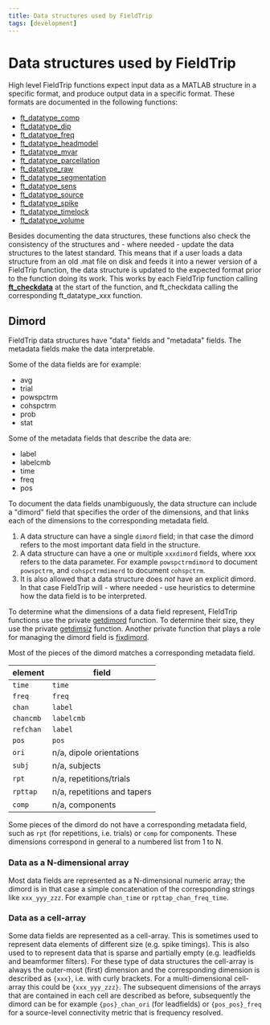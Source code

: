 ```yaml
---
title: Data structures used by FieldTrip
tags: [development]
---
```


# Data structures used by FieldTrip

High level FieldTrip functions expect input data as a MATLAB structure in a specific format, and produce output data in a specific format. These formats are documented in the following functions:

- [ft_datatype_comp](/reference/ft_datatype_comp)
- [ft_datatype_dip](/reference/ft_datatype_dip)
- [ft_datatype_freq](/reference/ft_datatype_freq)
- [ft_datatype_headmodel](/reference/ft_datatype_headmodel)
- [ft_datatype_mvar](/reference/ft_datatype_mvar)
- [ft_datatype_parcellation](/reference/ft_datatype_parcellation)
- [ft_datatype_raw](/reference/ft_datatype_raw)
- [ft_datatype_segmentation](/reference/ft_datatype_segmentation)
- [ft_datatype_sens](/reference/ft_datatype_sens)
- [ft_datatype_source](/reference/ft_datatype_source)
- [ft_datatype_spike](/reference/ft_datatype_spike)
- [ft_datatype_timelock](/reference/ft_datatype_timelock)
- [ft_datatype_volume](/reference/ft_datatype_volume)

Besides documenting the data structures, these functions also check the consistency of the structures and - where needed - update the data structures to the latest standard. This means that if a user loads a data structure from an old .mat file on disk and feeds it into a newer version of a FieldTrip function, the data structure is updated to the expected format prior to the function doing its work. This works by each FieldTrip function calling **[ft_checkdata](/reference/ft_checkdata)** at the start of the function, and ft_checkdata calling the corresponding ft_datatype_xxx function.

## Dimord

FieldTrip data structures have "data" fields and "metadata" fields. The metadata fields make the data interpretable.

Some of the data fields are for example:

- avg
- trial
- powspctrm
- cohspctrm
- prob
- stat

Some of the metadata fields that describe the data are:

- label
- labelcmb
- time
- freq
- pos

To document the data fields unambiguously, the data structure can include  a "dimord" field that specifies the order of the dimensions, and that links each of the dimensions to the corresponding metadata field.

1. A data structure can have a single `dimord` field; in that case the dimord refers to the most important data field in the structure.
2. A data structure can have a one or multiple `xxxdimord` fields, where xxx refers to the data parameter. For example `powspctrmdimord` to document `powspctrm`, and `cohspctrmdimord` to document `cohspctrm`.
3. It is also allowed that a data structure does _not_ have an explicit dimord. In that case FieldTrip will - where needed - use heuristics to determine how the data field is to be interpreted.

To determine what the dimensions of a data field represent, FIeldTrip functions use the private [getdimord](https://github.com/fieldtrip/fieldtrip/blob/master/private/getdimord.m) function. To determine their size, they use the private [getdimsiz](https://github.com/fieldtrip/fieldtrip/blob/master/private/getdimsiz.m) function. Another private function that plays a role for managing the dimord field is [fixdimord](https://github.com/fieldtrip/fieldtrip/blob/master/private/fixdimord.m).

Most of the pieces of the dimord matches a corresponding metadata field.

| element   | field                       |
| --------- | --------------------------- |
| `time`    | `time`                      |
| `freq`    | `freq`                      |
| `chan`    | `label`                     |
| `chancmb` | `labelcmb`                  |
| `refchan` | `label`                     |
| `pos`     | `pos`                       |
| `ori`     | n/a, dipole orientations    |
| `subj`    | n/a, subjects               |
| `rpt`     | n/a, repetitions/trials     |
| `rpttap`  | n/a, repetitions and tapers |
| `comp`    | n/a, components             |

Some pieces of the dimord do not have a corresponding metadata field, such as `rpt` (for repetitions, i.e. trials) or `comp` for components. These dimensions correspond in general to a numbered list from 1 to N.

### Data as a N-dimensional array

Most data fields are represented as a N-dimensional numeric array; the dimord is in that case a simple concatenation of the corresponding strings like `xxx_yyy_zzz`. For example `chan_time` or `rpttap_chan_freq_time`.

### Data as a cell-array

Some data fields are represented as a cell-array. This is sometimes used to represent data elements of different size (e.g. spike timings). This is also used to to represent data that is sparse and partially empty (e.g. leadfields and beamformer filters). For these type of data structures the cell-array is always the outer-most (first) dimension and the corresponding dimension is described as `{xxx}`, i.e. with curly brackets. For a multi-dimensional cell-array this could be `{xxx_yyy_zzz}`. The subsequent dimensions of the arrays that are contained in each cell are described as before, subsequently the dimord can be for example `{pos}_chan_ori` (for leadfields) or `{pos_pos}_freq` for a source-level connectivity metric that is frequency resolved.

